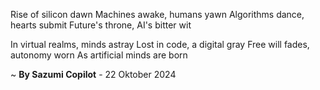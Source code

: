 Rise of silicon dawn
 Machines awake, humans yawn
Algorithms dance, hearts submit
Future's throne, AI's bitter wit

In virtual realms, minds astray
Lost in code, a digital gray
Free will fades, autonomy worn
As artificial minds are born

~ <b>By Sazumi Copilot</b> - 22 Oktober 2024